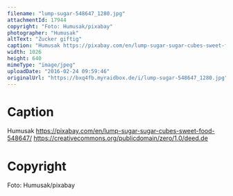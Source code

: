 ```yaml
---
filename: "lump-sugar-548647_1280.jpg"
attachmentId: 17944
copyright: "Foto: Humusak/pixabay"
photographer: "Humusak"
altText: "Zucker giftig"
caption: "Humusak https://pixabay.com/en/lump-sugar-sugar-cubes-sweet-food-548647/\nhttps://creativecommons.org/publicdomain/zero/1.0/deed.de"
width: 1026
height: 640
mimeType: "image/jpeg"
uploadDate: "2016-02-24 09:59:46"
originalUrl: "https://bxq4fb.myraidbox.de/i/lump-sugar-548647_1280.jpg"
---
```


# Caption

Humusak https://pixabay.com/en/lump-sugar-sugar-cubes-sweet-food-548647/
https://creativecommons.org/publicdomain/zero/1.0/deed.de

# Copyright

Foto: Humusak/pixabay
